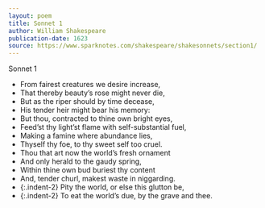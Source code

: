 ```yaml
---
layout: poem
title: Sonnet 1
author: William Shakespeare
publication-date: 1623
source: https://www.sparknotes.com/shakespeare/shakesonnets/section1/
---
```


Sonnet 1

- From fairest creatures we desire increase, 
- That thereby beauty’s rose might never die, 
- But as the riper should by time decease, 
- His tender heir might bear his memory: 
- But thou, contracted to thine own bright eyes, 
- Feed’st thy light’st flame with self-substantial fuel, 
- Making a famine where abundance lies, 
- Thyself thy foe, to thy sweet self too cruel. 
- Thou that art now the world’s fresh ornament 
- And only herald to the gaudy spring, 
- Within thine own bud buriest thy content 
- And, tender churl, makest waste in niggarding. 
- {:.indent-2} Pity the world, or else this glutton be, 
- {:.indent-2} To eat the world’s due, by the grave and thee.

